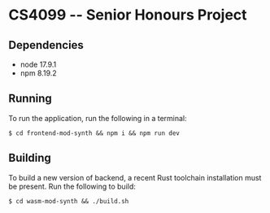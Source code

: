 # CS4099 -- Senior Honours Project
## Dependencies
- node 17.9.1
- npm 8.19.2

## Running

To run the application, run the following in a terminal:
```
$ cd frontend-mod-synth && npm i && npm run dev
```

## Building

To build a new version of backend, a recent Rust toolchain installation must be present.  Run the following to build:
```
$ cd wasm-mod-synth && ./build.sh
```
